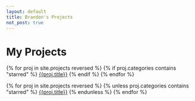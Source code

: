 ```yaml
---
layout: default
title: Brandon's Projects
not_post: true
---
```


# My Projects

{% for proj in site.projects reversed %}
{% if proj.categories contains "starred" %}
<i class="bi bi-star-fill post-star"></i><a href="{{ proj.url }}">{{proj.title}}</a>
{% endif %}
{% endfor %}

{% for proj in site.projects reversed %}
{% unless proj.categories contains "starred" %}
<a href="{{ proj.url }}">{{proj.title}}</a>
{% endunless %}
{% endfor %}